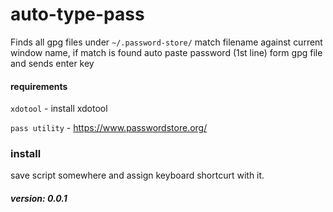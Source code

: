 # auto-type-pass

Finds all gpg files under ```~/.password-store/```
match filename against current window name, if match is found auto paste password (1st line) form gpg file and sends enter key

#### requirements
```xdotool``` - install xdotool

```pass utility``` - https://www.passwordstore.org/

### install
save script somewhere and assign keyboard shortcurt with it.

##### version: 0.0.1
